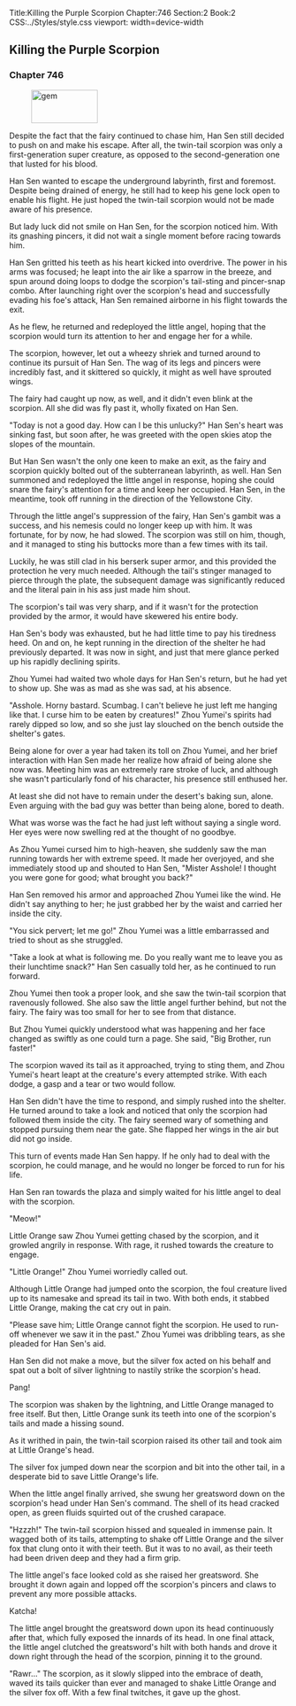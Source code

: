 Title:Killing the Purple Scorpion 
Chapter:746 
Section:2 
Book:2 
CSS:../Styles/style.css 
viewport: width=device-width
  
## Killing the Purple Scorpion
### Chapter 746 
<figure>
	<img src="../Images/gem.gif" alt="gem" id="gem" width="120" height="60" />
</figure>
  

  
  Despite the fact that the fairy continued to chase him, Han Sen still decided to push on and make his escape. After all, the twin-tail scorpion was only a first-generation super creature, as opposed to the second-generation one that lusted for his blood.

Han Sen wanted to escape the underground labyrinth, first and foremost. Despite being drained of energy, he still had to keep his gene lock open to enable his flight. He just hoped the twin-tail scorpion would not be made aware of his presence.

But lady luck did not smile on Han Sen, for the scorpion noticed him. With its gnashing pincers, it did not wait a single moment before racing towards him.

Han Sen gritted his teeth as his heart kicked into overdrive. The power in his arms was focused; he leapt into the air like a sparrow in the breeze, and spun around doing loops to dodge the scorpion's tail-sting and pincer-snap combo. After launching right over the scorpion's head and successfully evading his foe's attack, Han Sen remained airborne in his flight towards the exit.

As he flew, he returned and redeployed the little angel, hoping that the scorpion would turn its attention to her and engage her for a while.

The scorpion, however, let out a wheezy shriek and turned around to continue its pursuit of Han Sen. The wag of its legs and pincers were incredibly fast, and it skittered so quickly, it might as well have sprouted wings.

The fairy had caught up now, as well, and it didn't even blink at the scorpion. All she did was fly past it, wholly fixated on Han Sen.

"Today is not a good day. How can I be this unlucky?" Han Sen's heart was sinking fast, but soon after, he was greeted with the open skies atop the slopes of the mountain.

But Han Sen wasn't the only one keen to make an exit, as the fairy and scorpion quickly bolted out of the subterranean labyrinth, as well. Han Sen summoned and redeployed the little angel in response, hoping she could snare the fairy's attention for a time and keep her occupied. Han Sen, in the meantime, took off running in the direction of the Yellowstone City.

Through the little angel's suppression of the fairy, Han Sen's gambit was a success, and his nemesis could no longer keep up with him. It was fortunate, for by now, he had slowed. The scorpion was still on him, though, and it managed to sting his buttocks more than a few times with its tail.

Luckily, he was still clad in his berserk super armor, and this provided the protection he very much needed. Although the tail's stinger managed to pierce through the plate, the subsequent damage was significantly reduced and the literal pain in his ass just made him shout.

The scorpion's tail was very sharp, and if it wasn't for the protection provided by the armor, it would have skewered his entire body.

Han Sen's body was exhausted, but he had little time to pay his tiredness heed. On and on, he kept running in the direction of the shelter he had previously departed. It was now in sight, and just that mere glance perked up his rapidly declining spirits.

Zhou Yumei had waited two whole days for Han Sen's return, but he had yet to show up. She was as mad as she was sad, at his absence.

"Asshole. Horny bastard. Scumbag. I can't believe he just left me hanging like that. I curse him to be eaten by creatures!" Zhou Yumei's spirits had rarely dipped so low, and so she just lay slouched on the bench outside the shelter's gates.

Being alone for over a year had taken its toll on Zhou Yumei, and her brief interaction with Han Sen made her realize how afraid of being alone she now was. Meeting him was an extremely rare stroke of luck, and although she wasn't particularly fond of his character, his presence still enthused her.

At least she did not have to remain under the desert's baking sun, alone. Even arguing with the bad guy was better than being alone, bored to death.

What was worse was the fact he had just left without saying a single word. Her eyes were now swelling red at the thought of no goodbye.

As Zhou Yumei cursed him to high-heaven, she suddenly saw the man running towards her with extreme speed. It made her overjoyed, and she immediately stood up and shouted to Han Sen, "Mister Asshole! I thought you were gone for good; what brought you back?"

Han Sen removed his armor and approached Zhou Yumei like the wind. He didn't say anything to her; he just grabbed her by the waist and carried her inside the city.

"You sick pervert; let me go!" Zhou Yumei was a little embarrassed and tried to shout as she struggled.

"Take a look at what is following me. Do you really want me to leave you as their lunchtime snack?" Han Sen casually told her, as he continued to run forward.

Zhou Yumei then took a proper look, and she saw the twin-tail scorpion that ravenously followed. She also saw the little angel further behind, but not the fairy. The fairy was too small for her to see from that distance.

But Zhou Yumei quickly understood what was happening and her face changed as swiftly as one could turn a page. She said, "Big Brother, run faster!"

The scorpion waved its tail as it approached, trying to sting them, and Zhou Yumei's heart leapt at the creature's every attempted strike. With each dodge, a gasp and a tear or two would follow.

Han Sen didn't have the time to respond, and simply rushed into the shelter. He turned around to take a look and noticed that only the scorpion had followed them inside the city. The fairy seemed wary of something and stopped pursuing them near the gate. She flapped her wings in the air but did not go inside.

This turn of events made Han Sen happy. If he only had to deal with the scorpion, he could manage, and he would no longer be forced to run for his life.

Han Sen ran towards the plaza and simply waited for his little angel to deal with the scorpion.

"Meow!"

Little Orange saw Zhou Yumei getting chased by the scorpion, and it growled angrily in response. With rage, it rushed towards the creature to engage.

"Little Orange!" Zhou Yumei worriedly called out.

Although Little Orange had jumped onto the scorpion, the foul creature lived up to its namesake and spread its tail in two. With both ends, it stabbed Little Orange, making the cat cry out in pain.

"Please save him; Little Orange cannot fight the scorpion. He used to run-off whenever we saw it in the past." Zhou Yumei was dribbling tears, as she pleaded for Han Sen's aid.

Han Sen did not make a move, but the silver fox acted on his behalf and spat out a bolt of silver lightning to nastily strike the scorpion's head.

Pang!

The scorpion was shaken by the lightning, and Little Orange managed to free itself. But then, Little Orange sunk its teeth into one of the scorpion's tails and made a hissing sound.

As it writhed in pain, the twin-tail scorpion raised its other tail and took aim at Little Orange's head.

The silver fox jumped down near the scorpion and bit into the other tail, in a desperate bid to save Little Orange's life.

When the little angel finally arrived, she swung her greatsword down on the scorpion's head under Han Sen's command. The shell of its head cracked open, as green fluids squirted out of the crushed carapace.

"Hzzzh!" The twin-tail scorpion hissed and squealed in immense pain. It wagged both of its tails, attempting to shake off Little Orange and the silver fox that clung onto it with their teeth. But it was to no avail, as their teeth had been driven deep and they had a firm grip.

The little angel's face looked cold as she raised her greatsword. She brought it down again and lopped off the scorpion's pincers and claws to prevent any more possible attacks.

Katcha!

The little angel brought the greatsword down upon its head continuously after that, which fully exposed the innards of its head. In one final attack, the little angel clutched the greatsword's hilt with both hands and drove it down right through the head of the scorpion, pinning it to the ground.

"Rawr..." The scorpion, as it slowly slipped into the embrace of death, waved its tails quicker than ever and managed to shake Little Orange and the silver fox off. With a few final twitches, it gave up the ghost.
